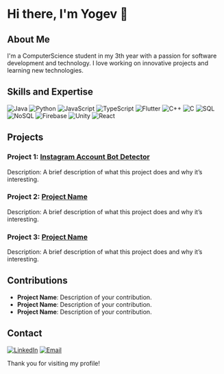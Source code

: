 # Hi there, I'm Yogev 👋

## About Me
I'm a ComputerScience student in my 3th year with a passion for software development and technology. I love working on innovative projects and learning new technologies.

## Skills and Expertise
![Java](https://img.shields.io/badge/-Java-007396?logo=java&logoColor=white&style=flat)
![Python](https://img.shields.io/badge/-Python-3776AB?logo=python&logoColor=white&style=flat)
![JavaScript](https://img.shields.io/badge/-JavaScript-F7DF1E?logo=javascript&logoColor=black&style=flat)
![TypeScript](https://img.shields.io/badge/-TypeScript-3178C6?logo=typescript&logoColor=white&style=flat)
![Flutter](https://img.shields.io/badge/-Flutter-02569B?logo=flutter&logoColor=white&style=flat)
![C++](https://img.shields.io/badge/-C++-00599C?logo=c%2b%2b&logoColor=white&style=flat)
![C](https://img.shields.io/badge/-C-A8B9CC?logo=c&logoColor=white&style=flat)
![SQL](https://img.shields.io/badge/-SQL-4479A1?logo=postgresql&logoColor=white&style=flat)
![NoSQL](https://img.shields.io/badge/-NoSQL-4DB33D?logo=mongodb&logoColor=white&style=flat)
![Firebase](https://img.shields.io/badge/-Firebase-FFCA28?logo=firebase&logoColor=black&style=flat)
![Unity](https://img.shields.io/badge/-Unity-000000?logo=unity&logoColor=white&style=flat)
![React](https://img.shields.io/badge/-React-61DAFB?logo=react&logoColor=black&style=flat)

## Projects
### Project 1: [Instagram Account Bot Detector](https://github.com/YogevOfir/Instagram-Bots-Identification)
Description: A brief description of what this project does and why it’s interesting.

### Project 2: [Project Name](link)
Description: A brief description of what this project does and why it’s interesting.

### Project 3: [Project Name](link)
Description: A brief description of what this project does and why it’s interesting.

## Contributions
- **Project Name**: Description of your contribution.
- **Project Name**: Description of your contribution.
- **Project Name**: Description of your contribution.

## Contact
[![LinkedIn](https://img.shields.io/badge/-LinkedIn-0077B5?logo=linkedin&logoColor=white&style=flat)](your-linkedin-profile)
[![Email](https://img.shields.io/badge/-Email-D14836?logo=gmail&logoColor=white&style=flat)](mailto:your-email@example.com)

Thank you for visiting my profile!
